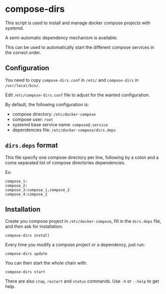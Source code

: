 compose-dirs
============

This script is used to install and manage docker compose projects with systemd.

A semi-automatic dependency mechanism is available.

This can be used to automatically start the different compose services in the correct order.

Configuration
-------------

You need to copy `compose-dirs.conf` in `/etc/` and `compose-dirs` in `/usr/local/bin/`.

Edit `/etc/compose-dirs.conf` file to adjust for the wanted configuration.

By default, the following configuration is:
* compose directory: `/etc/docker-compose`
* compose user: `root`
* systemd base service name: `compose@.service`
* dependencies file: `/etc/docker-compose/dirs.deps`

`dirs.deps` format
------------------

This file specify one compose directory per line, following by a colon and a coma separated list of compose directories dependencies.

Ex:
```
compose_1:
compose_2:
compose_3:compose_1,compose_2
compose_4:compose_2
```

Installation
------------

Create you compose project in `/etc/docker-compose`, fill in the `dirs.deps` file, and then ask for installation:
```
compose-dirs install
```

Every time you modify a compose project or a dependency, just run:
```
compose-dirs update
```

You can then start the whole chain with:
```
compose-dirs start
```

There are also `stop`, `restart` and `status` commands.
Use `-h` or `--help` to get help.
